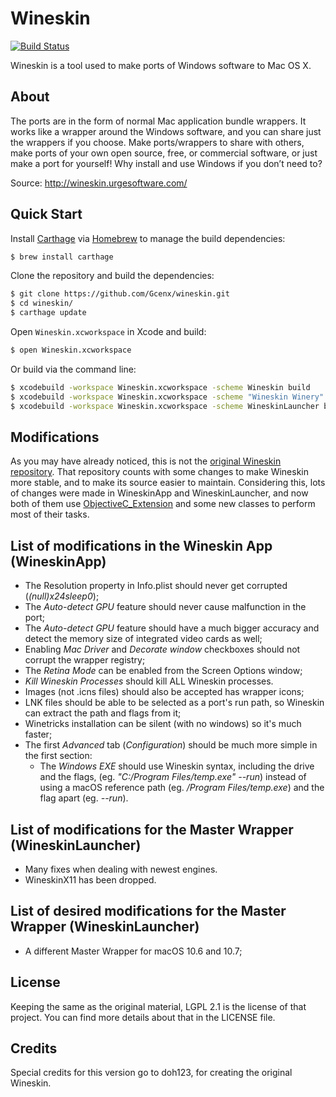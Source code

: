 # Wineskin

[![Build Status](https://travis-ci.org/Gcenx/wineskin.svg?branch=master)](https://travis-ci.org/Gcenx/wineskin)

Wineskin is a tool used to make ports of Windows software to Mac OS X. 

## About
The ports are in the form of normal Mac application bundle wrappers.  It works like a wrapper around the Windows software, and you can share just the wrappers if you choose. Make ports/wrappers to share with others, make ports of your own open source, free, or commercial software, or just make a port for yourself!  Why install and use Windows if you don’t need to?

Source: http://wineskin.urgesoftware.com/

## Quick Start

Install [Carthage](https://github.com/Carthage/Carthage) via [Homebrew](https://brew.sh/) to manage the build dependencies:

```bash
$ brew install carthage
```

Clone the repository and build the dependencies:

```bash
$ git clone https://github.com/Gcenx/wineskin.git
$ cd wineskin/
$ carthage update
```

Open `Wineskin.xcworkspace` in Xcode and build:

```bash
$ open Wineskin.xcworkspace
```

Or build via the command line:

```bash
$ xcodebuild -workspace Wineskin.xcworkspace -scheme Wineskin build
$ xcodebuild -workspace Wineskin.xcworkspace -scheme "Wineskin Winery" build
$ xcodebuild -workspace Wineskin.xcworkspace -scheme WineskinLauncher build
```


## Modifications
As you may have already noticed, this is not the [original Wineskin repository](https://sourceforge.net/p/wineskin/code/ci/master/tree/). That repository counts with some changes to make Wineskin more stable, and to make its source easier to maintain. Considering this, lots of changes were made in WineskinApp and WineskinLauncher, and now both of them use [ObjectiveC_Extension](https://github.com/vitor251093/ObjectiveC_Extension) and some new classes to perform most of their tasks. 

## List of modifications in the Wineskin App (WineskinApp)
- The Resolution property in Info.plist should never get corrupted (*(null)x24sleep0*);
- The *Auto-detect GPU* feature should never cause malfunction in the port;
- The *Auto-detect GPU* feature should have a much bigger accuracy and detect the memory size of integrated video cards as well;
- Enabling *Mac Driver* and *Decorate window* checkboxes should not corrupt the wrapper registry;
- The *Retina Mode* can be enabled from the Screen Options window;
- *Kill Wineskin Processes* should kill ALL Wineskin processes.
- Images (not .icns files) should also be accepted has wrapper icons;
- LNK files should be able to be selected as a port's run path, so Wineskin can extract the path and flags from it;
- Winetricks installation can be silent (with no windows) so it's much faster;
- The first *Advanced* tab (*Configuration*) should be much more simple in the first section:
    - The *Windows EXE* should use Wineskin syntax, including the drive and the flags, (eg. *"C:/Program Files/temp.exe" --run*) instead of using a macOS reference path (eg. */Program Files/temp.exe*) and the flag apart (eg. *--run*).

## List of modifications for the Master Wrapper (WineskinLauncher)
- Many fixes when dealing with newest engines.
- WineskinX11 has been dropped.

## List of desired modifications for the Master Wrapper (WineskinLauncher)
- A different Master Wrapper for macOS 10.6 and 10.7;

## License
Keeping the same as the original material, LGPL 2.1 is the license of that project. You can find more details about that in the LICENSE file.

## Credits
Special credits for this version go to doh123, for creating the original Wineskin.
